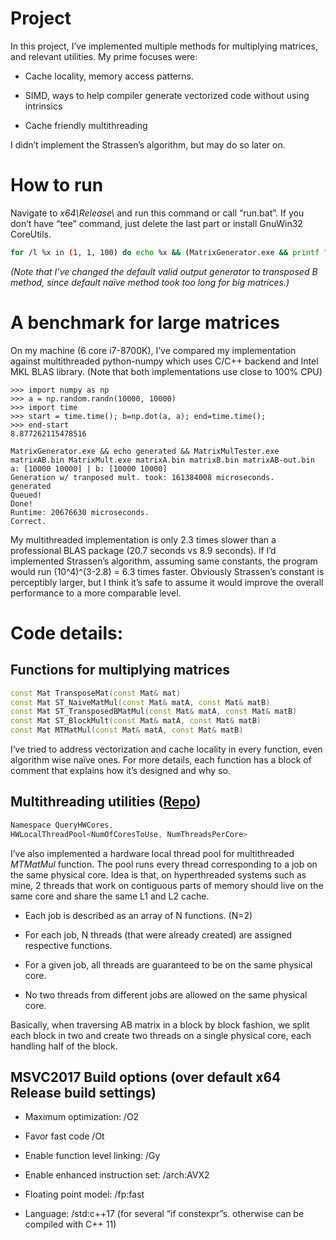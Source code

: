 # Project

In this project, I’ve implemented multiple methods for multiplying
matrices, and relevant utilities. My prime focuses were:

  - Cache locality, memory access patterns.

  - SIMD, ways to help compiler generate vectorized code without using
    intrinsics

  - Cache friendly multithreading

I didn’t implement the Strassen’s algorithm, but may do so later on.

# How to run

Navigate to *x64\\Release\\* and run this command or call “run.bat”. If
you don’t have “tee” command, just delete the last part or install
GnuWin32
CoreUtils.

``` bash
for /l %x in (1, 1, 100) do echo %x && (MatrixGenerator.exe && printf "Generated valid output. Testing...\n" && MatrixMulTester.exe matrixAB.bin MatrixMult.exe matrixA.bin matrixB.bin matrixAB-out.bin && printf \n\n ) | tee -a out.txt
```

*(Note that I’ve changed the default valid output generator to
transposed B method, since default naïve method took too long for big
matrices.)*

# A benchmark for large matrices

On my machine (6 core i7-8700K), I’ve compared my implementation against
multithreaded python-numpy which uses C/C++ backend and Intel MKL BLAS
library. (Note that both implementations use close to 100% CPU)

    >>> import numpy as np
    >>> a = np.random.randn(10000, 10000)
    >>> import time
    >>> start = time.time(); b=np.dot(a, a); end=time.time();
    >>> end-start
    8.877262115478516

    MatrixGenerator.exe && echo generated && MatrixMulTester.exe matrixAB.bin MatrixMult.exe matrixA.bin matrixB.bin matrixAB-out.bin
    a: [10000 10000] | b: [10000 10000]
    Generation w/ tranposed mult. took: 161384008 microseconds.
    generated
    Queued!
    Done!
    Runtime: 20676630 microseconds.
    Correct.

My multithreaded implementation is only 2.3 times slower than a
professional BLAS package (20.7 seconds vs 8.9 seconds). If I’d
implemented Strassen’s algorithm, assuming same constants, the program
would run (10^4)^(3-2.8) = 6.3 times faster. Obviously
Strassen’s constant is perceptibly larger, but I think it’s safe to
assume it would improve the overall performance to a more comparable
level.

# Code details:

## Functions for multiplying matrices

``` c++
const Mat TransposeMat(const Mat& mat)
const Mat ST_NaiveMatMul(const Mat& matA, const Mat& matB)
const Mat ST_TransposedBMatMul(const Mat& matA, const Mat& matB)
const Mat ST_BlockMult(const Mat& matA, const Mat& matB)
const Mat MTMatMul(const Mat& matA, const Mat& matB) 
```

I’ve tried to address vectorization and cache locality in every
function, even algorithm wise naïve ones. For more details, each
function has a block of comment that explains how it’s designed and why
so.

## Multithreading utilities ([Repo](https://github.com/talhasaruhan/hwlocalthreadpool))

``` c++
Namespace QueryHWCores,
HWLocalThreadPool<NumOfCoresToUse, NumThreadsPerCore>   
```

I’ve also implemented a hardware local thread pool for multithreaded
*MTMatMul* function. The pool runs every thread corresponding to a job
on the same physical core. Idea is that, on hyperthreaded systems such
as mine, 2 threads that work on contiguous parts of memory should live
on the same core and share the same L1 and L2 cache.

  - Each job is described as an array of N functions. (N=2)

  - For each job, N threads (that were already created) are assigned respective
    functions.

  - For a given job, all threads are guaranteed to be on the same
    physical core.

  - No two threads from different jobs are allowed on the same physical
    core.

Basically, when traversing AB matrix in a block by block fashion, we
split each block in two and create two threads on a single physical
core, each handling half of the block.

## MSVC2017 Build options (over default x64 Release build settings)

  - Maximum optimization: /O2

  - Favor fast code /Ot

  - Enable function level linking: /Gy

  - Enable enhanced instruction set: /arch:AVX2

  - Floating point model: /fp:fast

  - Language: /std:c++17 (for several “if constexpr”s. otherwise can be
    compiled with C++ 11)
